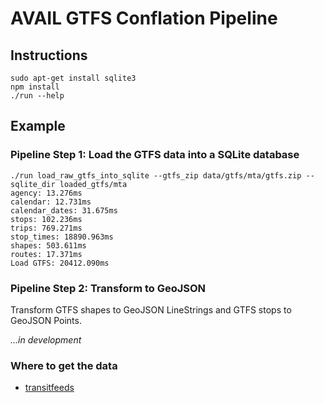 # AVAIL GTFS Conflation Pipeline

## Instructions

```
sudo apt-get install sqlite3
npm install
./run --help
```

## Example

### Pipeline Step 1: Load the GTFS data into a SQLite database

```
./run load_raw_gtfs_into_sqlite --gtfs_zip data/gtfs/mta/gtfs.zip --sqlite_dir loaded_gtfs/mta  
agency: 13.276ms
calendar: 12.731ms
calendar_dates: 31.675ms
stops: 102.236ms
trips: 769.271ms
stop_times: 18890.963ms
shapes: 503.611ms
routes: 17.371ms
Load GTFS: 20412.090ms
```

### Pipeline Step 2: Transform to GeoJSON

Transform GTFS shapes to GeoJSON LineStrings and GTFS stops to GeoJSON Points.

_...in development_

### Where to get the data

* [transitfeeds](https://transitfeeds.com/feeds)
